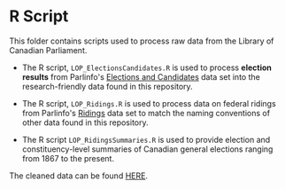 # R Script

This folder contains scripts used to process raw data from the Library of Canadian Parliament.

* The R script, `LOP_ElectionsCandidates.R` is used to process **election results** from Parlinfo's [Elections and Candidates](https://lop.parl.ca/sites/ParlInfo/default/en_CA/ElectionsRidings/Elections) data set into the research-friendly data found in this repository. 

* The R script, `LOP_Ridings.R` is used to process data on federal ridings from Parlinfo's [Ridings](https://lop.parl.ca/sites/ParlInfo/default/en_CA/ElectionsRidings/Ridings) data set to match the naming conventions of other data found in this repository.

* The R script `LOP_RidingsSummaries.R` is used to provide election and constituency-level summaries of Canadian general elections ranging from 1867 to the present.

The cleaned data can be found [HERE](https://github.com/Lucas-Czarnecki/Canadian-Federal-Elections/tree/main/data/cleaned).

